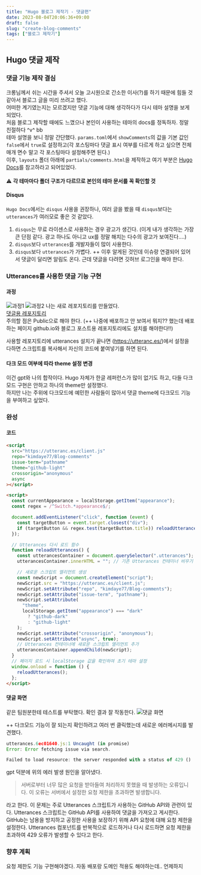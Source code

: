 ```yaml
---
title: "Hugo 블로그 제작기 - 댓글편"
date: 2023-08-04T20:06:36+09:00
draft: false
slug: "create-blog-comments"
tags: ["블로그 제작기"]
---
```


## Hugo 댓글 제작

### 댓글 기능 제작 결심

크롱님께서 쉬는 시간을 주셔서 오늘 고시원으로 간소한 이사(?)를 하기 때문에 힘들 것 같아서 블로그 글을 미리 쓰려고 했다.
<br>
어떠한 계기였는지는 모르겠지만 댓글 기능에 대해 생각하다가 다시 테마 설명을 보게 되었다.
<br>
처음 블로그 제작할 때에도 느꼈으나 본인이 사용하는 테마의 docs를 정독하자. 정말 친절하다 ^v^ bb<br>
테마 설명을 보니 정말 간단했다. `params.toml`에서 `showComments`의 값을 기본 값인 `false`에서 `true`로 설정하고(각 포스팅마다 댓글 표시 여부를 다르게 하고 싶으면 전체 매개 면수 말고 각 포스팅마다 설정해주면 된다.)<br>
이후, `layouts` 폴더 아래에 `partials/comments.html`을 제작하고 여기 부분은 [Hugo Docs](https://gohugo.io/content-management/comments/)를 참고하라고 되어있었다.
<br><br>
⚠️ **각 테마마다 폴더 구조가 다르므로 본인의 테마 문서를 꼭 확인할 것**

#### Disqus

`Hugo Docs`에서는 `disqus` 사용을 권장하나, 여러 글을 봤을 때 `disqus`보다는 `utterances`가 여러모로 좋은 것 같았다.<br>

1. `disqus`는 무료 라이센스로 사용하는 경우 광고가 생긴다. (이게 내가 생각하는 가장 큰 단점 같다. 광고 하나도 아니고 ux를 정말 해치는 다수의 광고가 보여진다....)
2. `disqus`보다 `utterances`를 개발자들이 많이 사용한다.
3. `disqus`보다 `utterances`가 가볍다.
   ++ 이후 알게된 것인데 이슈랑 연결되어 있어서 댓글이 달리면 알림도 온다. 근데 댓글을 다려면 깃허브 로그인을 해야 한다.

### Utterances를 사용한 댓글 기능 구현

#### 과정

![과정1](img/create-blog-comments1.png) ![과정2](img/create-blog-comments2.png)
나는 새로 레포지토리를 만들었다. <br>
[댓글용 레포지토리](https://github.com/kimdaye77/Blog-comments)
<br> 주의할 점은 Public으로 해야 한다.
(++ 나중에 배포하고 안 보여서 뭐지?? 했는데 배포하는 페이지 github.io와 블로그 포스트용 레포지토리에도 설치를 해야한다!!)

사용할 레포지토리에 utterances 설치가 끝나면 (https://utteranc.es/)에서 설정을 다하면 스크립트를 복사해서 자신의 코드에 붙여넣기를 하면 된다.

#### 다크 모드 여부에 따라 theme 설정 변경

이건 gpt와 나의 합작이다. Hugo 자체가 한글 레퍼런스가 많이 없기도 하고, 다들 다크 모드 구현은 안하고 하나의 theme만 설정했다.
<br>하지만 나는 주위에 다크모드에 예민한 사람들이 많아서 댓글 theme에 다크모드 기능을 부여하고 싶었다.

### 완성

#### 코드

```html
<script
  src="https://utteranc.es/client.js"
  repo="kimdaye77/Blog-comments"
  issue-term="pathname"
  theme="github-light"
  crossorigin="anonymous"
  async
></script>

<script>
  const currentAppearance = localStorage.getItem("appearance");
  const regex = /^Switch.*appearance$/;

  document.addEventListener("click", function (event) {
    const targetButton = event.target.closest("div");
    if (targetButton && regex.test(targetButton.title)) reloadUtterances();
  });

  // Utterances 다시 로드 함수
  function reloadUtterances() {
    const utterancesContainer = document.querySelector(".utterances");
    utterancesContainer.innerHTML = ""; // 기존 Utterances 컨테이너 비우기

    // 새로운 스크립트 엘리먼트 생성
    const newScript = document.createElement("script");
    newScript.src = "https://utteranc.es/client.js";
    newScript.setAttribute("repo", "kimdaye77/Blog-comments");
    newScript.setAttribute("issue-term", "pathname");
    newScript.setAttribute(
      "theme",
      localStorage.getItem("appearance") === "dark"
        ? "github-dark"
        : "github-light"
    );
    newScript.setAttribute("crossorigin", "anonymous");
    newScript.setAttribute("async", true);
    // Utterances 컨테이너에 새로운 스크립트 엘리먼트 추가
    utterancesContainer.appendChild(newScript);
  }
  // 페이지 로드 시 localStorage 값을 확인하여 초기 테마 설정
  window.onload = function () {
    reloadUtterances();
  };
</script>
```

#### 댓글 화면

같은 팀원분한테 테스트를 부탁했다. 확인 결과 잘 작동한다.
![댓글 화면](img/create-blog-comments3.png)

++ 다크모드 기능이 잘 되는지 확인하려고 여러 번 클릭했는데 새로운 에러메시지를 발견했다.

```js
utterances.6ec01640.js:1 Uncaught (in promise)
Error: Error fetching issue via search.

Failed to load resource: the server responded with a status of 429 ()
```

gpt 덕분에 위의 에러 발생 원인을 알아냈다.

> 서버로부터 너무 많은 요청을 받아들여 처리하지 못했을 때 발생하는 오류입니다. 이 오류는 서버에서 설정한 요청 제한을 초과하면 발생합니다.

라고 한다. 이 문제는 주로 Utterances 스크립트가 사용하는 GitHub API와 관련이 있다. Utterances 스크립트는 GitHub API를 사용하여 댓글을 가져오고 게시한다. GitHub는 남용을 방지하고 공정한 사용을 보장하기 위해 API 요청에 대해 요청 제한을 설정한다. Utterances 컴포넌트를 반복적으로 로드하거나 다시 로드하면 요청 제한을 초과하여 429 오류가 발생할 수 있다고 한다.

### 향후 계획

요청 제한도 기능 구현해야겠다.
자동 배포랑 도메인 적용도 해야하는데.. 언제하지

